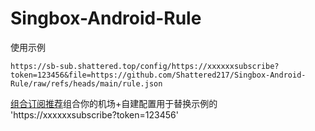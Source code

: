 # Singbox-Android-Rule
使用示例
```
https://sb-sub.shattered.top/config/https://xxxxxxsubscribe?token=123456&file=https://github.com/Shattered217/Singbox-Android-Rule/raw/refs/heads/main/rule.json
```
[组合订阅推荐](https://github.com/sub-store-org/Sub-Store)组合你的机场+自建配置用于替换示例的 'https://xxxxxxsubscribe?token=123456'
